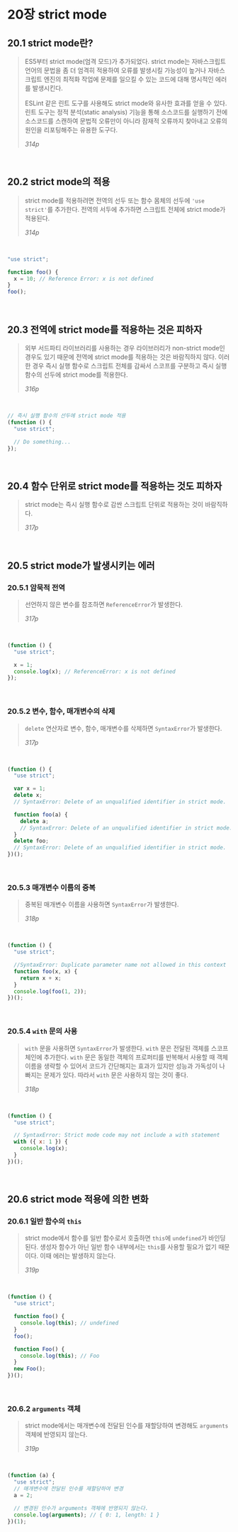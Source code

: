 # 20장 strict mode

## 20.1 strict mode란?

> ES5부터 strict mode(엄격 모드)가 추가되었다. strict mode는 자바스크립트 언어의 문법을 좀 더 엄격히 적용하여 오류를 발생시킬 가능성이 높거나 자바스크립트 엔진의 최적화 작업에 문제를 일으킬 수 있는 코드에 대해 명시적인 에러를 발생시킨다.
>
> ESLint 같은 린트 도구를 사용해도 strict mode와 유사한 효과를 얻을 수 있다. 린트 도구는 정적 분석(static analysis) 기능을 통해 소스코드를 실행하기 전에 소스코드를 스캔하여 문법적 오류만이 아니라 잠재적 오류까지 찾아내고 오류의 원인을 리포팅해주는 유용한 도구다.
>
> _314p_

<br>

## 20.2 strict mode의 적용

> strict mode를 적용하려면 전역의 선두 또는 함수 몸체의 선두에 `'use strict'`를 추가한다. 전역의 서두에 추가하면 스크립트 전체에 strict mode가 적용된다.
>
> _314p_

<br>

```javascript
"use strict";

function foo() {
  x = 10; // Reference Error: x is not defined
}
foo();
```

<br>

## 20.3 전역에 strict mode를 적용하는 것은 피하자

> 외부 서드파티 라이브러리를 사용하는 경우 라이브러리가 non-strict mode인 경우도 있기 때문에 전역에 strict mode를 적용하는 것은 바람직하지 않다. 이러한 경우 즉시 실행 함수로 스크립트 전체를 감싸서 스코프를 구분하고 즉시 실행 함수의 선두에 strict mode를 적용한다.
>
> _316p_

<br>

```javascript
// 즉시 실행 함수의 선두에 strict mode 적용
(function () {
  "use strict";

  // Do something...
});
```

<br>

## 20.4 함수 단위로 strict mode를 적용하는 것도 피하자

> strict mode는 즉시 실행 함수로 감싼 스크립트 단위로 적용하는 것이 바람직하다.
>
> _317p_

<br>

## 20.5 strict mode가 발생시키는 에러

### 20.5.1 암묵적 전역

> 선언하지 않은 변수를 참조하면 `ReferenceError`가 발생한다.
>
> _317p_

<br>

```javascript
(function () {
  "use strict";

  x = 1;
  console.log(x); // ReferenceError: x is not defined
});
```

<br>

### 20.5.2 변수, 함수, 매개변수의 삭제

> `delete` 연산자로 변수, 함수, 매개변수를 삭제하면 `SyntaxError`가 발생한다.
>
> _317p_

<br>

```javascript
(function () {
  "use strict";

  var x = 1;
  delete x;
  // SyntaxError: Delete of an unqualified identifier in strict mode.

  function foo(a) {
    delete a;
    // SyntaxError: Delete of an unqualified identifier in strict mode.
  }
  delete foo;
  // SyntaxError: Delete of an unqualified identifier in strict mode.
})();
```

<br>

### 20.5.3 매개변수 이름의 중복

> 중복된 매개변수 이름을 사용하면 `SyntaxError`가 발생한다.
>
> _318p_

<br>

```javascript
(function () {
  "use strict";

  //SyntaxError: Duplicate parameter name not allowed in this context
  function foo(x, x) {
    return x + x;
  }
  console.log(foo(1, 2));
})();
```

<br>

### 20.5.4 `with` 문의 사용

> `with` 문을 사용하면 `SyntaxError`가 발생한다. `with` 문은 전달된 객체를 스코프 체인에 추가한다. `with` 문은 동일한 객체의 프로퍼티를 반복해서 사용할 때 객체 이름을 생략할 수 있어서 코드가 간단해지는 효과가 있지만 성능과 가독성이 나빠지는 문제가 있다. 따라서 `with` 문은 사용하지 않는 것이 좋다.
>
> _318p_

<br>

```javascript
(function () {
  "use strict";

  // SyntaxError: Strict mode code may not include a with statement
  with ({ x: 1 }) {
    console.log(x);
  }
})();
```

<br>

## 20.6 strict mode 적용에 의한 변화

### 20.6.1 일반 함수의 `this`

> strict mode에서 함수를 일반 함수로서 호출하면 `this`에 `undefined`가 바인딩된다. 생성자 함수가 아닌 일반 함수 내부에서는 `this`를 사용할 필요가 없기 때문이다. 이때 에러는 발생하지 않는다.
>
> _319p_

<br>

```javascript
(function () {
  "use strict";

  function foo() {
    console.log(this); // undefined
  }
  foo();

  function Foo() {
    console.log(this); // Foo
  }
  new Foo();
})();
```

<br>

### 20.6.2 `arguments` 객체

> strict mode에서는 매개변수에 전달된 인수를 재할당하여 변경해도 `arguments` 객체에 반영되지 않는다.
>
> _319p_

<br>

```javascript
(function (a) {
  "use strict";
  // 매개변수에 전달된 인수를 재할당하여 변경
  a = 2;

  // 변경된 인수가 arguments 객체에 반영되지 않는다.
  console.log(arguments); // { 0: 1, length: 1 }
})(1);
```
